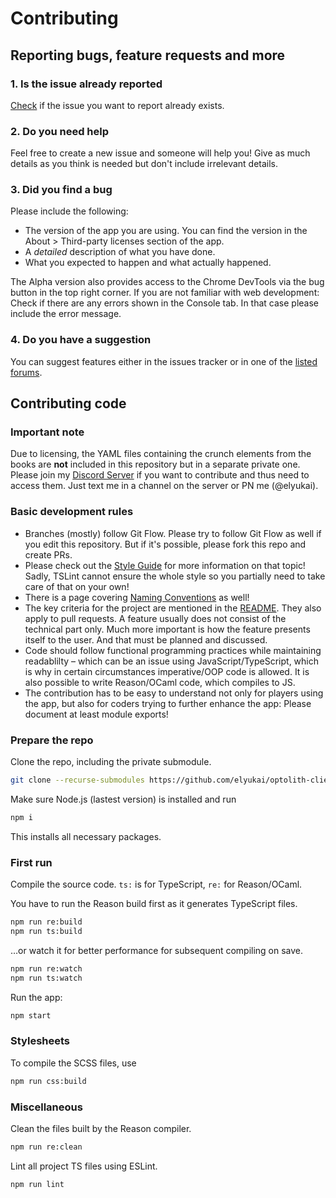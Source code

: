 # Contributing

## Reporting bugs, feature requests and more

### 1. Is the issue already reported

[Check](https://github.com/elyukai/optolith-client/issues) if the issue you want to report already exists.

### 2. Do you need help

Feel free to create a new issue and someone will help you! Give as much details as you think is needed but don't include irrelevant details.

### 3. Did you find a bug

Please include the following:

- The version of the app you are using. You can find the version in the About > Third-party licenses section of the app.
- A *detailed* description of what you have done.
- What you expected to happen and what actually happened.

The Alpha version also provides access to the Chrome DevTools via the bug button in the top right corner. If you are not familiar with web development: Check if there are any errors shown in the Console tab. In that case please include the error message.

### 4. Do you have a suggestion

You can suggest features either in the issues tracker or in one of the [listed forums](https://github.com/elyukai/optolith-client).

## Contributing code

### Important note

Due to licensing, the YAML files containing the crunch elements from the books are **not** included in this repository but in a separate private one. Please join my [Discord Server](https://discord.gg/uDyR4yr) if you want to contribute and thus need to access them. Just text me in a channel on the server or PN me (@elyukai).

### Basic development rules

- Branches (mostly) follow Git Flow. Please try to follow Git Flow as well if you edit this repository. But if it's possible, please fork this repo and create PRs.
- Please check out the [Style Guide](https://github.com/elyukai/optolith-client/wiki/Code-Style-Guide) for more information on that topic! Sadly, TSLint cannot ensure the whole style so you partially need to take care of that on your own!
- There is a page covering [Naming Conventions](https://github.com/elyukai/optolith-client/wiki/Naming-Conventions) as well!
- The key criteria for the project are mentioned in the [README](README.md). They also apply to pull requests. A feature usually does not consist of the technical part only. Much more important is how the feature presents itself to the user. And that must be planned and discussed.
- Code should follow functional programming practices while maintaining readablilty &ndash; which can be an issue using JavaScript/TypeScript, which is why in certain circumstances imperative/OOP code is allowed. It is also possible to write Reason/OCaml code, which compiles to JS.
- The contribution has to be easy to understand not only for players using the app, but also for coders trying to further enhance the app: Please document at least module exports!

### Prepare the repo

Clone the repo, including the private submodule.

```sh
git clone --recurse-submodules https://github.com/elyukai/optolith-client.git
```

Make sure Node.js (lastest version) is installed and run

```sh
npm i
```

This installs all necessary packages.

### First run

Compile the source code. `ts:` is for TypeScript, `re:` for Reason/OCaml.

You have to run the Reason build first as it generates TypeScript files.

```sh
npm run re:build
npm run ts:build
```

&hellip;or watch it for better performance for subsequent compiling on save.

```sh
npm run re:watch
npm run ts:watch
```

Run the app:

```sh
npm start
```

### Stylesheets

To compile the SCSS files, use

```sh
npm run css:build
```

### Miscellaneous

Clean the files built by the Reason compiler.

```sh
npm run re:clean
```

Lint all project TS files using ESLint.

```sh
npm run lint
```
